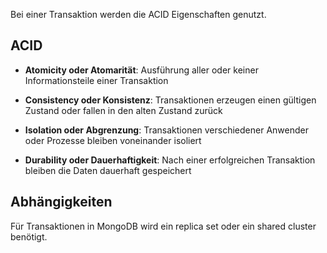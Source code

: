 Bei einer Transaktion werden die ACID Eigenschaften genutzt.

## ACID

- **Atomicity oder Atomarität**: Ausführung aller oder keiner Informationsteile einer Transaktion

- **Consistency oder Konsistenz**: Transaktionen erzeugen einen gültigen Zustand oder fallen in den alten Zustand zurück

- **Isolation oder Abgrenzung**: Transaktionen verschiedener Anwender oder Prozesse bleiben voneinander isoliert

- **Durability oder Dauerhaftigkeit**: Nach einer erfolgreichen Transaktion bleiben die Daten dauerhaft gespeichert

## Abhängigkeiten
Für Transaktionen in MongoDB wird ein replica set oder ein shared cluster benötigt.

